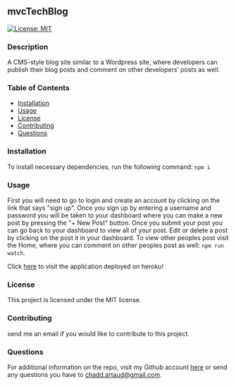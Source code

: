 ## mvcTechBlog
  [![License: MIT](https://img.shields.io/badge/License-MIT-yellow.svg)](https://opensource.org/licenses/MIT)
  ### Description
  A CMS-style blog site similar to a Wordpress site, where developers can publish their blog posts and comment on other developers’ posts as well.
  ### Table of Contents
  - [Installation](https://github.com/cartaud/readmeGenerator#installation)
  - [Usage](https://github.com/cartaud/readmeGenerator#usage)
  - [License](https://github.com/cartaud/readmeGenerator#license)
  - [Contributing](https://github.com/cartaud/readmeGenerator#contributing)
  - [Questions](https://github.com/cartaud/readmeGenerator#questions)
  ### Installation
  To install necessary dependencies, run the following command:
  `npm i`
  ### Usage
  First you will need to go to login and create an account by clicking on the link that says "sign up". Once you sign up by entering a username and password you will be taken to your dashboard where you can make a new post by pressing the "+ New Post" button. Once you submit your post you can go back to your dashboard to view all of your post. Edit or delete a post by clicking on the post it in your dashboard. To view other peoples post visit the Home, where you can comment on other peoples post as well:
  `npm run watch`.
  
  Click [here](https://mvctechchat.herokuapp.com/dashboard) to visit the application deployed on heroku! 
  
  ### License
  This project is licensed under the MIT license.
  ### Contributing
  send me an email if you would like to contribute to this project.
  ### Questions
  For additional information on the repo, visit my Github account [here](https://github.com/cartaud ) or send any questions you have to chadd.artaud@gmail.com. 
  